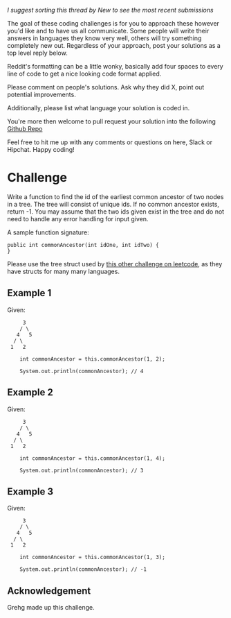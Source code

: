 _I suggest sorting this thread by *New* to see the most recent submissions_

The goal of these coding challenges is for you to approach these however you'd like and to have us all communicate. Some people will write their answers in languages they know very well, others will try something completely new out. Regardless of your approach, post your solutions as a top level reply below.

Reddit's formatting can be a little wonky, basically add four spaces to every line of code to get a nice looking code format applied.

Please comment on people's solutions. Ask why they did X, point out potential improvements.

Additionally, please list what language your solution is coded in.

You're more then welcome to pull request your solution into the following [Github Repo](https://github.com/GregHilston/Code-Foo)

Feel free to hit me up with any comments or questions on here, Slack or Hipchat. Happy coding!

# Challenge

Write a function to find the id of the earliest common ancestor of two nodes in a tree. The tree will consist of unique ids. If no common ancestor exists, return -1. You may assume that the two ids given exist in the tree and do not need to handle any error handling for input given.

A sample function signature:

```
public int commonAncestor(int idOne, int idTwo) {
}
```

Please use the tree struct used by [this other challenge on leetcode](https://leetcode.com/problems/subtree-of-another-tree/), as they have structs for many many languages.

## Example 1

Given:

         3
        / \
       4   5
      / \
     1   2

```
    int commonAncestor = this.commonAncestor(1, 2);

    System.out.println(commonAncestor); // 4
```

## Example 2

Given:

         3
        / \
       4   5
      / \
     1   2

```
    int commonAncestor = this.commonAncestor(1, 4);

    System.out.println(commonAncestor); // 3
```

## Example 3

Given:

         3
        / \
       4   5
      / \
     1   2

```
    int commonAncestor = this.commonAncestor(1, 3);

    System.out.println(commonAncestor); // -1
```

## Acknowledgement

Grehg made up this challenge.